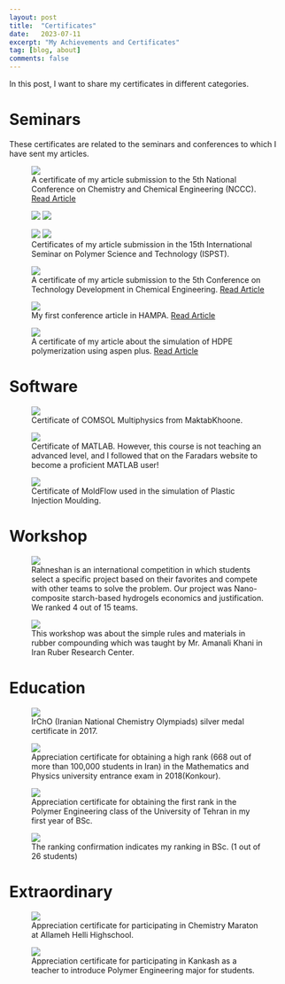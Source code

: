 ```yaml
---
layout: post
title:  "Certificates"
date:   2023-07-11
excerpt: "My Achievements and Certificates"
tag: [blog, about]
comments: false
---
```

In this post, I want to share my certificates in different categories.
# Seminars
These certificates are related to the seminars and conferences to which I have sent my articles.
<figure>
    <img src="/about/Certificates/Article/Compass.jpg">
    <figcaption>A certificate of my article submission to the 5th National Conference on Chemistry and Chemical Engineering (NCCC). 
        <a href="https://www.researchgate.net/publication/359134335_Calculation_of_density_and_solubility_parameter_of_polyethylene_with_COMPASS_force_field">
            Read Article
        </a>
    </figcaption>
</figure>

<figure class="half">
    <img src="/about/Certificates/Article/ISPST Abrasion.jpg">
    <img src="/about/Certificates/Article/ISPST Curing.jpg">
</figure>
<figure class="half">
    <img src="/about/Certificates/Article/ISPST Viscosity.jpg">
    <img src="/about/Certificates/Article/ISPST Waterborne.jpg">
    <figcaption>
        Certificates of my article submission in the 15th International Seminar on Polymer Science and Technology (ISPST). 
    </figcaption>
</figure>

<figure>
    <img src="/about/Certificates/Article/bcnf.jpg">
    <figcaption>
        A certificate of my article submission to the 5th Conference on Technology Development in Chemical Engineering. 
        <a href="https://www.researchgate.net/publication/358978381_The_effect_of_variation_in_polyethylene_glycol_molecular_mass_in_polyurethane_coating_on_polyurethane_interaction_energy_with_iron">
            Read Article
            </a>
    </figcaption>
</figure>

<figure>
    <img src="/about/Certificates/Article/hampa.jpg">
    <figcaption>
        My first conference article in HAMPA. 
        <a href="https://www.researchgate.net/publication/355733098_Mold_injection_simulation_of_plastic_face_shield">
            Read Article
            </a>
    </figcaption>
</figure>

<figure>
    <img src="/about/Certificates/Article/ntogp.jpg">
    <figcaption>
        A certificate of my article about the simulation of HDPE polymerization using aspen plus. 
        <a href="https://www.researchgate.net/publication/358877357_Effect_of_reactor_retention_time_on_the_HDPE_degree_of_polymerization_in_the_solution_process_a_simulation">
            Read Article
            </a>
    </figcaption>
</figure>

# Software
<figure>
    <img src="/about/Certificates/Software/COMSOL copy.jpg">
    <figcaption>
    Certificate of COMSOL Multiphysics from MaktabKhoone.
    </figcaption>
</figure>

<figure>
    <img src="/about/Certificates/Software/MATLAB.jpg">
    <figcaption>
    Certificate of MATLAB. However, this course is not teaching an advanced level, and I followed that on the Faradars website to become a proficient MATLAB user!
    </figcaption>
    </figure>

<figure>
    <img src="/about/Certificates/Software/Moldflow.jpg">
    <figcaption>
    Certificate of MoldFlow used in the simulation of Plastic Injection Moulding.
    </figcaption>
</figure>

# Workshop
<figure>
    <img src="/about/Certificates/Workshop/Rahneshan.jpg">
    <figcaption>
    Rahneshan is an international competition in which students select a specific project based on their favorites and compete with other teams to solve the problem. Our project was Nano-composite starch-based hydrogels economics and justification. We ranked 4 out of 15 teams.
    </figcaption>
</figure>

<figure>
    <img src="/about/Certificates/Workshop/rubber copy.jpg">
    <figcaption>
    This workshop was about the simple rules and materials in rubber compounding which was taught by Mr. Amanali Khani in Iran Ruber Research Center.
    </figcaption>
</figure>

# Education
<figure>
    <img src="/about/Certificates/Other/IrChO copy.jpg">
    <figcaption>
    IrChO (Iranian National Chemistry Olympiads) silver medal certificate in 2017.
    </figcaption>
</figure>

<figure>
    <img src="/about/Certificates/Other/Konkoor copy.jpg">
    <figcaption>
    Appreciation certificate for obtaining a high rank (668 out of more than 100,000 students in Iran) in the  Mathematics and Physics university entrance exam in 2018(Konkour).
    </figcaption>
</figure>

<figure>
    <img src="/about/Certificates/Other/FOE.jpg">
    <figcaption>
    Appreciation certificate for obtaining the first rank in the Polymer Engineering class of the University of Tehran in my first year of BSc.
    </figcaption>
</figure>

<figure>
    <img src="/about/Certificates/Other/Ranking Confirmation.jpg">
    <figcaption>
    The ranking confirmation indicates my ranking in BSc. (1 out of 26 students)
    </figcaption>
</figure>

# Extraordinary
<figure>
    <img src="/about/Certificates/Other/Maraton copy.jpg">
    <figcaption>
    Appreciation certificate for participating in Chemistry Maraton at Allameh Helli Highschool.
    </figcaption>
</figure>

<figure>
    <img src="/about/Certificates/Other/kankash.jpg">
    <figcaption>
    Appreciation certificate for participating in Kankash as a teacher to introduce Polymer Engineering major for students.
    </figcaption>
</figure>
